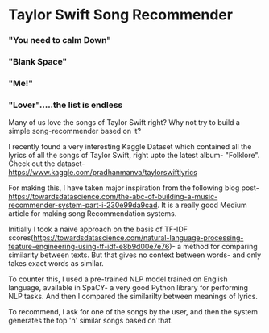 # Taylor Swift Song Recommender

### "You need to calm Down"
### "Blank Space"
### "Me!"
### "Lover".....the list is endless

Many of us love the songs of Taylor Swift right? Why not try to build a simple song-recommender based on it?

I recently found a very interesting Kaggle Dataset which contained all the lyrics of all the songs of Taylor Swift, right upto the latest album- "Folklore". Check out the dataset- https://www.kaggle.com/pradhanmanva/taylorswiftlyrics

For making this, I have taken major inspiration from the following blog post- https://towardsdatascience.com/the-abc-of-building-a-music-recommender-system-part-i-230e99da9cad. It is a really good Medium article for making song Recommendation systems.

Initially I took a naive approach on the basis of TF-IDF scores(https://towardsdatascience.com/natural-language-processing-feature-engineering-using-tf-idf-e8b9d00e7e76)- a method for comparing similarity between texts. But that gives no context between words- and only takes exact words as similar.

To counter this, I used a pre-trained NLP model trained on English language, available in SpaCY- a very good Python library for performing NLP tasks. And then I compared the similarilty between meanings of lyrics.

To recommend, I ask for one of the songs by the user, and then the system generates the top 'n' similar songs based on that.
